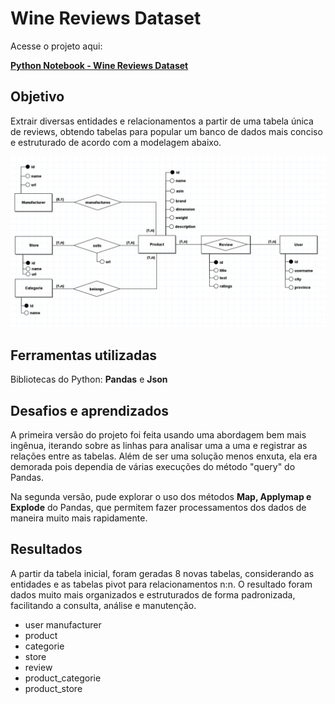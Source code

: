 # Wine Reviews Dataset

Acesse o projeto aqui:

[**Python Notebook - Wine Reviews Dataset**](https://github.com/caalvaro/data-analysis/blob/main/Data%20processing%20-%20Wine%20Reviews%20Dataset/Data%20processing%20-%20Wine%20Reviews%20Dataset.ipynb)

## Objetivo
Extrair diversas entidades e relacionamentos a partir de uma tabela única de reviews, obtendo tabelas para popular um banco de dados mais conciso e estruturado de acordo com a modelagem abaixo.

![Modelo Entidade-Relacionamento](https://raw.githubusercontent.com/caalvaro/data-analysis/main/Data%20processing%20-%20Wine%20Reviews%20Dataset/wine_dataset_model.png)

## Ferramentas utilizadas
Bibliotecas do Python: **Pandas** e **Json**

## Desafios e aprendizados
A primeira versão do projeto foi feita usando uma abordagem bem mais ingênua, iterando sobre as linhas para analisar uma a uma e registrar as relações entre as tabelas. Além de ser uma solução menos enxuta, ela era demorada pois dependia de várias execuções do método "query" do Pandas.

Na segunda versão, pude explorar o uso dos métodos **Map, Applymap e Explode** do Pandas, que permitem fazer processamentos dos dados de maneira muito mais rapidamente.

## Resultados
A partir da tabela inicial, foram geradas 8 novas tabelas, considerando as entidades e as tabelas pivot para relacionamentos n:n. O resultado foram dados muito mais organizados e estruturados de forma padronizada, facilitando a consulta, análise e manutenção.

 - user manufacturer
 - product
 - categorie
 - store
 - review
 - product_categorie
 - product_store
